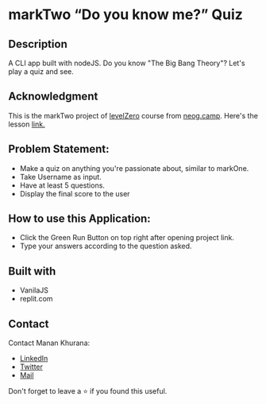 # markTwo “Do you know me?” Quiz
## Description
A CLI app built with nodeJS. Do you know "The Big Bang Theory"? Let's play a quiz and see.

## Acknowledgment
This is the markTwo project of [levelZero](https://neog.camp/level-zero) course from [neog.camp](neog.camp). Here's the lesson [link.](https://neog.camp/guide/lessonOne)

## Problem Statement:
- Make a quiz on anything you're passionate about, similar to markOne.
- Take Username as input.
- Have at least 5 questions.
- Display the final score to the user

## How to use this Application:
- Click the Green Run Button on top right after opening project link.
- Type your answers according to the question asked.

## Built with
- VanilaJS
- replit.com

## Contact
Contact Manan Khurana:
- [LinkedIn](https://www.linkedin.com/in/manan-khurana-1b135b19b/)
- [Twitter](https://twitter.com/manankhurrana)
- [Mail](mailto:khuranamanan12@gmail.com)

Don't forget to leave a ⭐ if you found this useful.
